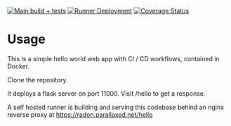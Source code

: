 [![Main build + tests](https://github.com/bytebraid/simple-docker-webapp/actions/workflows/build-test.yaml/badge.svg)](https://github.com/bytebraid/simple-docker-webapp/actions/workflows/build-test.yaml) [![Runner Deployment](https://github.com/bytebraid/simple-docker-webapp/actions/workflows/docker-deploy.yaml/badge.svg)](https://github.com/bytebraid/simple-docker-webapp/actions/workflows/docker-deploy.yaml) [![Coverage Status](https://github.com/bytebraid/simple-docker-webapp/reports/coverage/coverage-badge.svg?dummy=8484744)](https://github.com/bytebraid/simple-docker-webapp/reports/coverage/index.html)


Usage
=====

This is a simple hello world web app with CI / CD workflows, contained in Docker.

Clone the repository.



It deploys a flask server on port 11000. Visit /hello to get a response.

A self hosted runner is building and serving this codebase behind an nginx reverse proxy at https://radon.parallaxed.net/hello
